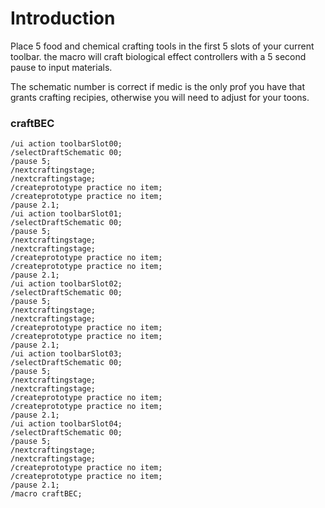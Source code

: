 # Introduction

Place 5 food and chemical crafting tools in the first 5 slots of your current toolbar. the macro will craft biological effect controllers with a 5 second pause to input materials.

The schematic number is correct if medic is the only prof you have that grants crafting recipies, otherwise you will need to adjust for your toons. 

### craftBEC
```
/ui action toolbarSlot00;
/selectDraftSchematic 00;
/pause 5;
/nextcraftingstage;
/nextcraftingstage;
/createprototype practice no item;
/createprototype practice no item;
/pause 2.1;
/ui action toolbarSlot01;
/selectDraftSchematic 00;
/pause 5;
/nextcraftingstage;
/nextcraftingstage;
/createprototype practice no item;
/createprototype practice no item;
/pause 2.1;
/ui action toolbarSlot02;
/selectDraftSchematic 00;
/pause 5;
/nextcraftingstage;
/nextcraftingstage;
/createprototype practice no item;
/createprototype practice no item;
/pause 2.1;
/ui action toolbarSlot03;
/selectDraftSchematic 00;
/pause 5;
/nextcraftingstage;
/nextcraftingstage;
/createprototype practice no item;
/createprototype practice no item;
/pause 2.1;
/ui action toolbarSlot04;
/selectDraftSchematic 00;
/pause 5;
/nextcraftingstage;
/nextcraftingstage;
/createprototype practice no item;
/createprototype practice no item;
/pause 2.1;
/macro craftBEC;
```
